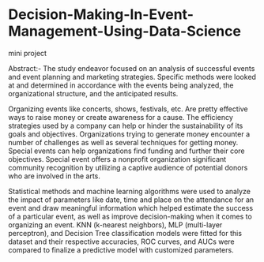 # Decision-Making-In-Event-Management-Using-Data-Science
mini project

Abstract:-
The study endeavor focused on an analysis of successful events and event planning and marketing strategies. Specific methods were looked at and determined in accordance with the events being analyzed, the organizational structure, and the anticipated results.

Organizing events like concerts, shows, festivals, etc. Are pretty effective ways to raise money or create awareness for a cause. The efficiency strategies used by a company can help or hinder the sustainability of its goals and objectives. Organizations trying to generate money encounter a number of challenges as well as several techniques for getting money. Special events can help organizations find funding and further their core objectives. Special event offers a nonprofit organization significant community recognition by utilizing a captive audience of potential donors who are involved in the arts. 

Statistical methods and machine learning algorithms were used to analyze the impact of parameters like date, time and place on the attendance for an event and draw meaningful information which helped estimate the success of a particular event, as well as improve decision-making when it comes to organizing an event. KNN (k-nearest neighbors), MLP (multi-layer perceptron), and Decision Tree classification models were fitted for this dataset and their respective accuracies, ROC curves, and AUCs were compared to finalize a predictive model with customized parameters.
